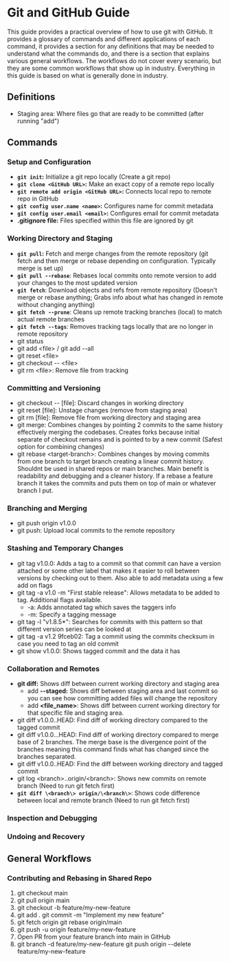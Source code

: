 # Git and GitHub Guide

This guide provides a practical overview of how to use git with GitHub. It provides a glossary of commands and different applications of each command, it provides a section for any definitions that may be needed to understand what the commands do, and there is a section that explains various general workflows. The workflows do not cover every scenario, but they are some common workflows that show up in industry. Everything in this guide is based on what is generally done in industry.

## Definitions

- Staging area: Where files go that are ready to be committed (after running "add")

## Commands

### Setup and Configuration

- **`git init`:** Initialize a git repo locally (Create a git repo)
- **`git clone <GitHub URL>`:** Make an exact copy of a remote repo locally
- **`git remote add origin <GitHub URL>`:** Connects local repo to remote repo in GitHub
- **`git config user.name <name>`:** Configures name for commit metadata
- **`git config user.email <email>`:** Configures email for commit metadata
- **.gitignore file:** Files specified within this file are ignored by git

### Working Directory and Staging

- **`git pull`:** Fetch and merge changes from the remote repository (git fetch and then merge or rebase depending on configuration. Typically merge is set up)
- **`git pull --rebase`**: Rebases local commits onto remote version to add your changes to the most updated version
- **`git fetch`**: Download objects and refs from remote repository (Doesn't merge or rebase anything; Grabs info about what has changed in remote without changing anything)
- **`git fetch --prune`**: Cleans up remote tracking branches (local) to match actual remote branches
- **`git fetch --tags`**: Removes tracking tags locally that are no longer in remote repository
- git status
- git add \<file> / git add --all
- git reset \<file>
- git checkout -- \<file>
- git rm \<file>: Remove file from tracking

### Committing and Versioning

- git checkout -- [file]: Discard changes in working directory
- git reset [file]: Unstage changes (remove from staging area)
- git rm [file]: Remove file from working directory and staging area
- git merge: Combines changes by pointing 2 commits to the same history effectively merging the codebases. Creates forks because initial separate of checkout remains and is pointed to by a new commit (Safest option for combining changes)
- git rebase \<target-branch\>: Combines changes by moving commits from one branch to target branch creating a linear commit history. Shouldnt be used in shared repos or main branches. Main benefit is readability and debugging and a cleaner history. If a rebase a feature branch it takes the commits and puts them on top of main or whatever branch I put.

### Branching and Merging

- git push origin v1.0.0
- git push: Upload local commits to the remote repository

### Stashing and Temporary Changes

- git tag v1.0.0: Adds a tag to a commit so that commit can have a version attached or some other label that makes it easier to roll between versions by checking out to them. Also able to add metadata using a few add on flags
- git tag -a v1.0 -m "First stable release": Allows metadata to be added to tag. Additional flags available.
  - -a: Adds annotated tag which saves the taggers info
  - -m: Specify a tagging message
- git tag -l "v1.8.5*": Searches for commits with this pattern so that different version series can be looked at
- git tag -a v1.2 9fceb02: Tag a commit using the commits checksum in case you need to tag an old commit
- git show v1.0.0: Shows tagged commit and the data it has

### Collaboration and Remotes

- **git diff:** Shows diff between current working directory and staging area
  - add **--staged:** Shows diff between staging area and last commit so you can see how committing added files will change the repository
  - add **<file_name>**: Shows diff between current working directory for that specific file and staging area.
- git diff v1.0.0..HEAD: Find diff of working directory compared to the tagged commit
- git diff v1.0.0...HEAD: Find diff of working directory compared to merge base of 2 branches. The merge base is the divergence point of the branches meaning this command finds what has changed since the branches separated.
- git diff v1.0.0..HEAD: Find the diff between working directory and tagged commit
- git log \<branch\>..origin/\<branch\>: Shows new commits on remote branch (Need to run git fetch first)
- **`git diff \<branch\> origin/\<branch\>`**: Shows code difference between local and remote branch (Need to run git fetch first)

### Inspection and Debugging

### Undoing and Recovery

## General Workflows

### Contributing and Rebasing in Shared Repo

1. git checkout main
2. git pull origin main
3. git checkout -b feature/my-new-feature
4. git add .
   git commit -m "Implement my new feature"
5. git fetch origin
  git rebase origin/main
6. git push -u origin feature/my-new-feature
7. Open PR from your feature branch into main in GitHub
8. git branch -d feature/my-new-feature
  git push origin --delete feature/my-new-feature
